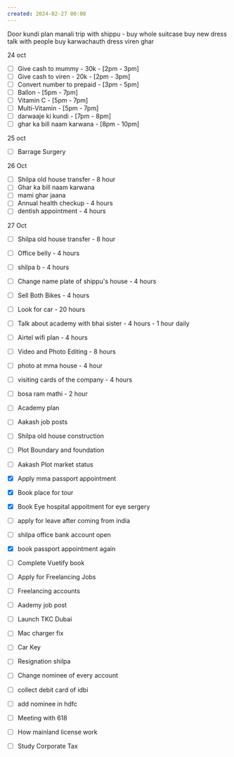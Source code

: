 ```yaml
---
created: 2024-02-27 00:08
---
```

Door kundi
plan manali trip with shippu - buy 
	whole suitcase
	buy new dress
	talk with people
buy karwachauth dress
viren ghar 


24 oct
- [ ] Give cash to mummy - 30k - [2pm - 3pm]
- [ ] Give cash to viren - 20k - [2pm - 3pm]
- [ ] Convert number to prepaid - [3pm - 5pm]
- [ ] Ballon - [5pm - 7pm]
- [ ] Vitamin C - [5pm - 7pm]
- [ ] Multi-Vitamin - [5pm - 7pm]
- [ ] darwaaje ki kundi - [7pm - 8pm]
- [ ] ghar ka bill naam karwana - [8pm - 10pm]

25 oct
- [ ] Barrage Surgery

26 Oct
- [ ] Shilpa old house transfer - 8 hour
- [ ] Ghar ka bill naam karwana 
- [ ] mami ghar jaana
- [ ] Annual health checkup - 4 hours
- [ ] dentish appointment - 4 hours

27 Oct

- [ ] Shilpa old house transfer - 8 hour
- [ ] Office belly - 4 hours
- [ ] shilpa b - 4 hours

- [ ] Change name plate of shippu's house - 4 hours
- [ ] Sell Both Bikes - 4 hours
- [ ] Look for car - 20 hours



- [ ] Talk about academy with bhai sister - 4 hours - 1 hour daily
- [ ] Airtel wifi plan - 4 hours
- [ ] Video and Photo Editing - 8 hours
- [ ] photo at mma house - 4 hour

- [ ] visiting cards of the company - 4 hours
- [ ] bosa ram mathi - 2 hour

- [ ] Academy plan 
- [ ] Aakash job posts
- [ ] Shilpa old house construction
- [ ] Plot Boundary and foundation 
- [ ] Aakash Plot market status
- [x] Apply mma passport appointment
- [x] Book place for tour
- [x] Book Eye hospital appoitment for eye sergery





- [ ] apply for leave after coming from india
- [ ] shilpa office bank account open
- [x] book passport appointment again
- [ ] Complete Vuetify book
- [ ] Apply for Freelancing Jobs
- [ ] Freelancing accounts
- [ ] Aademy job post
- [ ] Launch TKC Dubai
- [ ] Mac charger fix
- [ ] Car Key 
- [ ] Resignation shilpa
- [ ] Change nominee of every account
- [ ] collect debit card of idbi
- [ ] add nominee in hdfc 
- [ ] Meeting with 618
- [ ] How mainland license work
- [ ] Study Corporate Tax